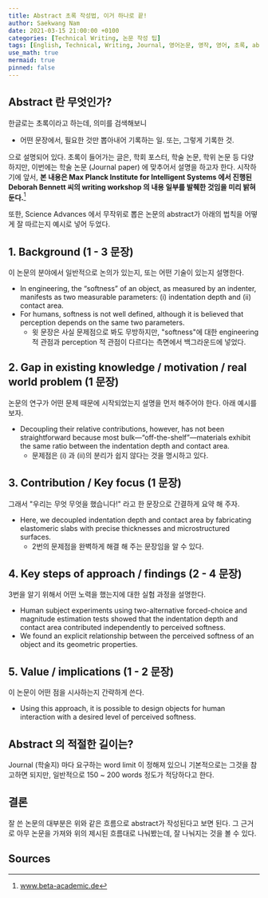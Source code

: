 ```yaml
---
title: Abstract 초록 작성법, 이거 하나로 끝!
author: Saekwang Nam
date: 2021-03-15 21:00:00 +0100
categories: [Technical Writing, 논문 작성 팁]
tags: [English, Technical, Writing, Journal, 영어논문, 영작, 영어, 초록, abstract, 초록 작성법]
use_math: true
mermaid: true
pinned: false
---
```


## Abstract 란 무엇인가?
한글로는 초록이라고 하는데, 의미를 검색해보니
- 어떤 문장에서, 필요한 것만 뽑아내어 기록하는 일. 또는, 그렇게 기록한 것.

으로 설명되어 있다. 초록이 들어가는 글은, 학회 포스터, 학술 논문, 학위 논문 등 다양하지만, 이번에는 학술 논문 (Journal paper) 에 맞추어서 설명을 하고자 한다. 시작하기에 앞서, **본 내용은 Max Planck Institute for Intelligent Systems 에서 진행된 Deborah Bennett 씨의 writing workshop 의 내용 일부를 발췌한 것임을 미리 밝혀둔다.**[^fn_1]

또한, Science Advances 에서 무작위로 뽑은 논문의 abstract가 아래의 법칙을 어떻게 잘 따르는지 예시로 넣어 두었다.
## 1. Background (1 - 3 문장)
이 논문의 분야에서 일반적으로 논의가 있는지, 또는 어떤 기술이 있는지 설명한다.

- In engineering, the “softness” of an object, as measured by an indenter, manifests as two measurable parameters: (i) indentation depth and (ii) contact area.
- For humans, softness is not well defined, although it is believed that perception depends on the same two parameters.
    - 윗 문장은 사실 문제점으로 봐도 무방하지만, "softness"에 대한 engineering 적 관점과 perception 적 관점이 다르다는 측면에서 백그라운드에 넣었다.
  
## 2. Gap in existing knowledge / motivation / real world problem (1 문장)
논문의 연구가 어떤 문제 때문에 시작되었는지 설명을 먼저 해주어야 한다. 아래 예시를 보자.

- Decoupling their relative contributions, however, has not been straightforward because most bulk—“off-the-shelf”—materials exhibit the same ratio between the indentation depth and contact area.
    - 문제점은 (i) 과 (ii)의 분리가 쉽지 않다는 것을 명시하고 있다.

## 3. Contribution / Key focus (1 문장)
그래서 "우리는 무엇 무엇을 했습니다!" 라고 한 문장으로 간결하게 요약 해 주자.
-  Here, we decoupled indentation depth and contact area by fabricating elastomeric slabs with precise thicknesses and microstructured surfaces.
    - 2번의 문제점을 완벽하게 해결 해 주는 문장임을 알 수 있다.
 
## 4. Key steps of approach / findings (2 - 4 문장)
3번을 알기 위해서 어떤 노력을 했는지에 대한 실험 과정을 설명한다.

-  Human subject experiments using two-alternative forced-choice and magnitude estimation tests showed that the indentation depth and contact area contributed independently to perceived softness.
-  We found an explicit relationship between the perceived softness of an object and its geometric properties.
  
## 5. Value / implications (1 - 2 문장) 
이 논문이 어떤 점을 시사하는지 간략하게 쓴다.

-  Using this approach, it is possible to design objects for human interaction with a desired level of perceived softness.

## Abstract 의 적절한 길이는?
Journal (학술지) 마다 요구하는 word limit 이 정해져 있으니 기본적으로는 그것을 참고하면 되지만, 일반적으로 150 ~ 200 words 정도가 적당하다고 한다.

## 결론
잘 쓴 논문의 대부분은 위와 같은 흐름으로 abstract가 작성된다고 보면 된다. 그 근거로 아무 논문을 가져와 위의 제시된 흐름대로 나눠봤는데, 잘 나눠지는 것을 볼 수 있다.

## Sources
[^fn_1]: www.beta-academic.de
